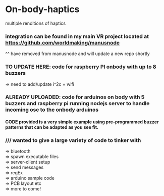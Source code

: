 # On-body-haptics
multiple renditions of haptics

### integration can be found in my main VR project located at https://github.com/worldmaking/manusnode
^^ have removed from manusnode and will update a new repo shortly

### TO UPDATE HERE:   code for raspberry PI onbody with up to 8 buzzers  
=> need to add/update i^2c + wifi

### ALREADY UPLOADED: code for arduinos on body with 5 buzzers and raspberry pi running nodejs server to handle incoming osc to the onbody arduinos
#### CODE provided is a very simple example using pre-programmed buzzer patterns that can be adapted as you see fit. 


### /// wanted to give a large variety of code to tinker with
=> bluetooth\
=> spawn executable files\
=> server-client setup\
=> send messages\
=> regEx\
=> arduino sample code\
=> PCB layout etc\
=> more to come!
